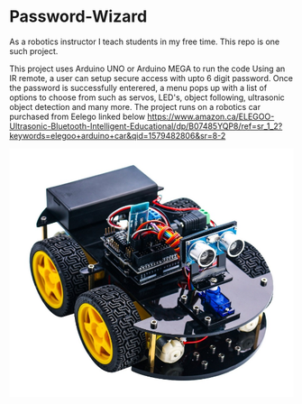 # Password-Wizard
As a robotics instructor I teach students in my free time. This repo is one such project. 

This project uses Arduino UNO or Arduino MEGA to run the code
Using an IR remote, a user can setup secure access with upto 6 digit password. 
Once the password is successfully enterered, a menu pops up with a list of options to choose from such as servos, LED's, object following, ultrasonic object detection and many more. 
The project runs on a robotics car purchased from Eelego linked below
https://www.amazon.ca/ELEGOO-Ultrasonic-Bluetooth-Intelligent-Educational/dp/B07485YQP8/ref=sr_1_2?keywords=elegoo+arduino+car&qid=1579482806&sr=8-2

![GitHub Logo](ELEGO-Robot-1-Hardware-Pro.jpg)
